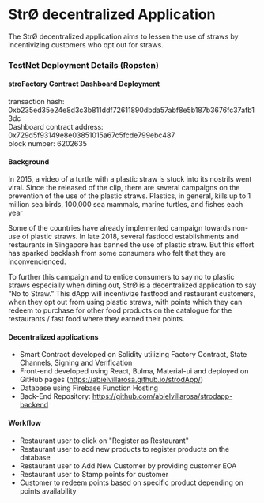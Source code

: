 # StrØ decentralized Application

The StrØ decentralized application aims to lessen the use of straws by incentivizing customers who opt out for straws.

### TestNet Deployment Details (Ropsten)

#### stroFactory Contract Dashboard Deployment

   transaction hash:              0xb235ed35e24e8d3c3b811ddf72611890dbda57abf8e5b187b3676fc37afb13dc<br>
   Dashboard contract address:    0x729d5f93149e8e03851015a67c5fcde799ebc487<br>
   block number:                  6202635

#### Background

In 2015, a video of a turtle with a plastic straw is stuck into its nostrils went viral. Since the released of the clip, there are several campaigns on the prevention of the use of the plastic straws. Plastics, in general, kills up to 1 million sea birds, 100,000 sea mammals, marine turtles, and fishes each year  

Some of the countries have already implemented campaign towards non-use of plastic straws. In late 2018, several fastfood establishments and restaurants in Singapore has banned the use of plastic straw. But this effort has sparked backlash from some consumers who felt that they are inconvencienced.

To further this campaign and to entice consumers to say no to plastic straws especially when dining out, StrØ is a decentralized application to say “No to Straw.” This dApp will incentivize fastfood and restaurant customers, when they opt out from using plastic straws, with points which they can redeem to purchase for other food products on the catalogue for the restaurants / fast food where they earned their points.

#### Decentralized applications
  - Smart Contract developed on Solidity utilizing Factory Contract, State Channels, Signing and Verification
  - Front-end developed using React, Bulma, Material-ui and deployed on GitHub pages (https://abielvillarosa.github.io/strodApp/)
  - Database using Firebase Function Hosting
  - Back-End Repository: https://github.com/abielvillarosa/strodapp-backend
  
#### Workflow
  - Restaurant user to click on "Register as Restaurant"
  - Restaurant user to add new products to register products on the database
  - Restaurant user to Add New Customer by providing customer EOA
  - Restaurant user to Stamp points for customer
  - Customer to redeem points based on specific product depending on points availability
